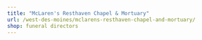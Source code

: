 ```yaml
---
title: "McLaren's Resthaven Chapel & Mortuary"
url: /west-des-moines/mclarens-resthaven-chapel-and-mortuary/
shop: funeral directors
---
```

